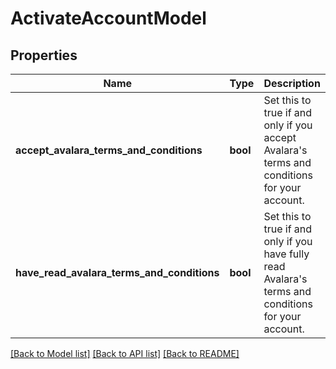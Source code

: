 # ActivateAccountModel

## Properties
Name | Type | Description | Notes
------------ | ------------- | ------------- | -------------
**accept_avalara_terms_and_conditions** | **bool** | Set this to true if and only if you accept Avalara&#39;s terms and conditions for your account. | [optional] 
**have_read_avalara_terms_and_conditions** | **bool** | Set this to true if and only if you have fully read Avalara&#39;s terms and conditions for your account. | [optional] 

[[Back to Model list]](../README.md#documentation-for-models) [[Back to API list]](../README.md#documentation-for-api-endpoints) [[Back to README]](../README.md)


